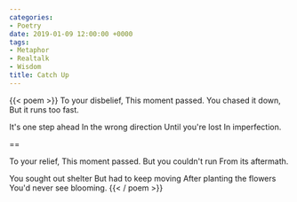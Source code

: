 ```yaml
---
categories:
- Poetry
date: 2019-01-09 12:00:00 +0000
tags:
- Metaphor
- Realtalk
- Wisdom
title: Catch Up
---
```

{{< poem >}}
To your disbelief,
This moment passed.
You chased it down,
But it runs too fast.

It's one step ahead
In the wrong direction
Until you're lost
In imperfection.

==

To your relief,
This moment passed.
But you couldn't run
From its aftermath.

You sought out shelter
But had to keep moving
After planting the flowers
You'd never see blooming.
{{< / poem >}}
